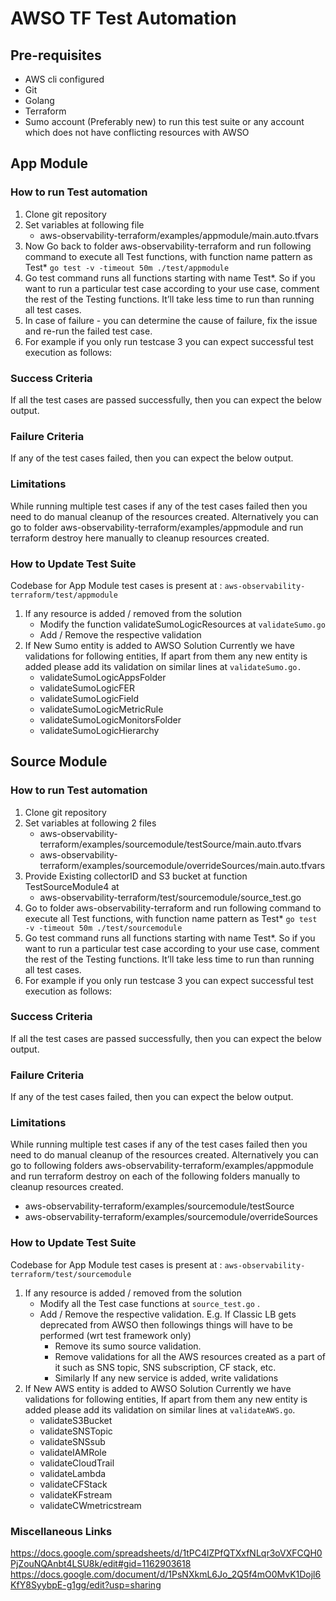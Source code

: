 # AWSO TF Test Automation

## Pre-requisites

- AWS cli configured
- Git
- Golang
- Terraform
- Sumo account (Preferably new) to run this test suite or any account which does not have conflicting resources with AWSO

## App Module
### How to run Test automation 
1. Clone git repository
2. Set variables at following file
   - aws-observability-terraform/examples/appmodule/main.auto.tfvars
3. Now Go back to folder aws-observability-terraform and run following command to execute all Test functions, with function name pattern as Test*
```go test -v -timeout 50m ./test/appmodule```
4. Go test command runs all functions starting with name Test*. So if you want to run a particular test case according to your use case, comment the rest of the Testing functions. It’ll take less time to run than running all test cases.
5. In case of failure - you can determine the cause of failure, fix the issue and re-run the failed test case.
6. For example if you only run testcase 3 you can expect successful test execution as follows:

### Success Criteria
If all the test cases are passed successfully, then you can expect the below output. 

### Failure Criteria
If any of the test cases failed, then you can expect the below output. 
### Limitations
While running multiple test cases if any of the test cases failed then you need to do manual cleanup of the resources created. Alternatively you can go to folder aws-observability-terraform/examples/appmodule and run terraform destroy here manually to cleanup resources created.
### How to Update Test Suite
Codebase for App Module test cases is present at : ```aws-observability-terraform/test/appmodule```
1. If any resource is added / removed from the solution
   - Modify the function validateSumoLogicResources at ```validateSumo.go```
   - Add / Remove the respective validation
2. If New Sumo entity is added to AWSO Solution
Currently we have validations for following entities, If apart from them any new entity is added please add its validation on similar lines at ```validateSumo.go.```
   - validateSumoLogicAppsFolder
   - validateSumoLogicFER
   - validateSumoLogicField
   - validateSumoLogicMetricRule
   - validateSumoLogicMonitorsFolder
   - validateSumoLogicHierarchy


## Source Module
### How to run Test automation 
1. Clone git repository
2. Set variables at following 2 files
   - aws-observability-terraform/examples/sourcemodule/testSource/main.auto.tfvars
   - aws-observability-terraform/examples/sourcemodule/overrideSources/main.auto.tfvars
3. Provide Existing collectorID and S3 bucket at function TestSourceModule4 at
   - aws-observability-terraform/test/sourcemodule/source_test.go
4. Go to folder aws-observability-terraform and run following command to execute all Test functions, with function name pattern as Test* 
```go test -v -timeout 50m ./test/sourcemodule```
5. Go test command runs all functions starting with name Test*. So if you want to run a particular test case according to your use case, comment the rest of the Testing functions. It’ll take less time to run than running all test cases.
6. For example if you only run testcase 3 you can expect successful test execution as follows:

### Success Criteria
If all the test cases are passed successfully, then you can expect the below output. 

### Failure Criteria
If any of the test cases failed, then you can expect the below output. 

### Limitations
While running multiple test cases if any of the test cases failed then you need to do manual cleanup of the resources created. Alternatively you can go to following folders aws-observability-terraform/examples/appmodule and run terraform destroy on each of the following folders manually to cleanup resources created.
 - aws-observability-terraform/examples/sourcemodule/testSource
 - aws-observability-terraform/examples/sourcemodule/overrideSources

### How to Update Test Suite
Codebase for App Module test cases is present at : ```aws-observability-terraform/test/sourcemodule```
1. If any resource is added / removed from the solution
   - Modify all the Test case functions at ```source_test.go``` . 
   - Add / Remove the respective validation. E.g. If Classic LB gets deprecated from AWSO then followings things will have to be performed (wrt test framework only)
     - Remove its sumo source validation.
     - Remove validations for all the AWS resources created as a part of it such as SNS topic, SNS subscription, CF stack, etc.
     - Similarly If any new service is added, write validations
2. If New AWS entity is added to AWSO Solution
Currently we have validations for following entities, If apart from them any new entity is added please add its validation on similar lines at ```validateAWS.go```.
   - validateS3Bucket
   - validateSNSTopic
   - validateSNSsub
   - validateIAMRole
   - validateCloudTrail
   - validateLambda
   - validateCFStack
   - validateKFstream
   - validateCWmetricstream


### Miscellaneous Links
https://docs.google.com/spreadsheets/d/1tPC4lZPfQTXxfNLqr3oVXFCQH0PjZouNQAnbt4LSU8k/edit#gid=1162903618
https://docs.google.com/document/d/1PsNXkmL6Jo_2Q5f4mO0MvK1Dojl6KfY8SyybpE-g1gg/edit?usp=sharing
